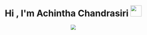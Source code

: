 <h1 align="center">Hi , I'm Achintha Chandrasiri <img src="https://media.giphy.com/media/hvRJCLFzcasrR4ia7z/giphy.gif" width="35"></h1>
<p align="center">
  <a href="https://github.com/DenverCoder1/readme-typing-svg"><img src="https://readme-typing-svg.herokuapp.com?lines=Undergrduate;Full+Stack+Web+Developer;Always%20learning%20new%20things&center=true&width=500&height=50"></a>
</p>
